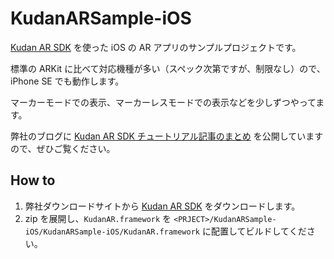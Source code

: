 # KudanARSample-iOS

[Kudan AR SDK](https://www.xlsoft.com/jp/products/kudan/index.html?utm_source=external&utm_medium=github&utm_campaign=ytabuchi%2FKudanARSample-iOS) を使った iOS の AR アプリのサンプルプロジェクトです。

標準の ARKit に比べて対応機種が多い（スペック次第ですが、制限なし）ので、iPhone SE でも動作します。

マーカーモードでの表示、マーカーレスモードでの表示などを少しずつやってます。

弊社のブログに [Kudan AR SDK チュートリアル記事のまとめ](https://www.xlsoft.com/jp/blog/blog/2018/08/23/post-4698/?utm_source=external&utm_medium=github&utm_campaign=ytabuchi%2FKudanARSample-iOS) を公開していますので、ぜひご覧ください。

## How to

1. 弊社ダウンロードサイトから [Kudan AR SDK](https://www.xlsoft.com/jp/products/kudan/download.html?utm_source=external&utm_medium=github&utm_campaign=ytabuchi%2FKudanARSample-iOS) をダウンロードします。
1. zip を展開し、`KudanAR.framework` を `<PRJECT>/KudanARSample-iOS/KudanARSample-iOS/KudanAR.framework` に配置してビルドしてください。

